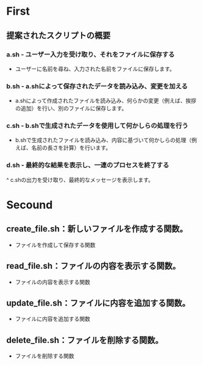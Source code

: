 # First
## 提案されたスクリプトの概要
### a.sh - ユーザー入力を受け取り、それをファイルに保存する
- ユーザーに名前を尋ね、入力された名前をファイルに保存します。
### b.sh - a.shによって保存されたデータを読み込み、変更を加える
- a.shによって作成されたファイルを読み込み、何らかの変更（例えば、挨拶の追加）を行い、別のファイルに保存します。
### c.sh - b.shで生成されたデータを使用して何かしらの処理を行う
- b.shで生成されたファイルを読み込み、内容に基づいて何かしらの処理（例えば、名前の長さを計算）を行います。
### d.sh - 最終的な結果を表示し、一連のプロセスを終了する
^ c.shの出力を受け取り、最終的なメッセージを表示します。

# Secound
## create_file.sh：新しいファイルを作成する関数。
- ファイルを作成して保存する関数
## read_file.sh：ファイルの内容を表示する関数。
- ファイルの内容を表示する関数
## update_file.sh：ファイルに内容を追加する関数。
- ファイルに内容を追加する関数
## delete_file.sh：ファイルを削除する関数。
- ファイルを削除する関数
